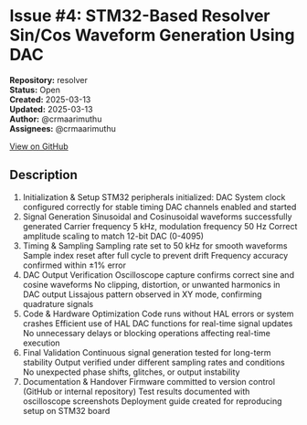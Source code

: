 # Issue #4: STM32-Based Resolver Sin/Cos Waveform Generation Using DAC

**Repository:** resolver  
**Status:** Open  
**Created:** 2025-03-13  
**Updated:** 2025-03-13  
**Author:** @crmaarimuthu  
**Assignees:** @crmaarimuthu  

[View on GitHub](https://github.com/Simtestlab/resolver/issues/4)

## Description

1. Initialization & Setup
 STM32 peripherals initialized: DAC
 System clock configured correctly for stable timing
 DAC channels enabled and started
2. Signal Generation
 Sinusoidal and Cosinusoidal waveforms successfully generated
 Carrier frequency 5 kHz, modulation frequency 50 Hz
 Correct amplitude scaling to match 12-bit DAC (0-4095)
3. Timing & Sampling
 Sampling rate set to 50 kHz for smooth waveforms
 Sample index reset after full cycle to prevent drift
 Frequency accuracy confirmed within ±1% error
4. DAC Output Verification
 Oscilloscope capture confirms correct sine and cosine waveforms
 No clipping, distortion, or unwanted harmonics in DAC output
 Lissajous pattern observed in XY mode, confirming quadrature signals
5. Code & Hardware Optimization
 Code runs without HAL errors or system crashes
 Efficient use of HAL DAC functions for real-time signal updates
 No unnecessary delays or blocking operations affecting real-time execution
6. Final Validation
 Continuous signal generation tested for long-term stability
 Output verified under different sampling rates and conditions
 No unexpected phase shifts, glitches, or output instability
7. Documentation & Handover
 Firmware committed to version control (GitHub or internal repository)
 Test results documented with oscilloscope screenshots
 Deployment guide created for reproducing setup on STM32 board